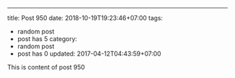---
title: Post 950
date: 2018-10-19T19:23:46+07:00
tags:
  - random post
  - post has 5
category:
  - random post
  - post has 0
updated: 2017-04-12T04:43:59+07:00

This is content of post 950